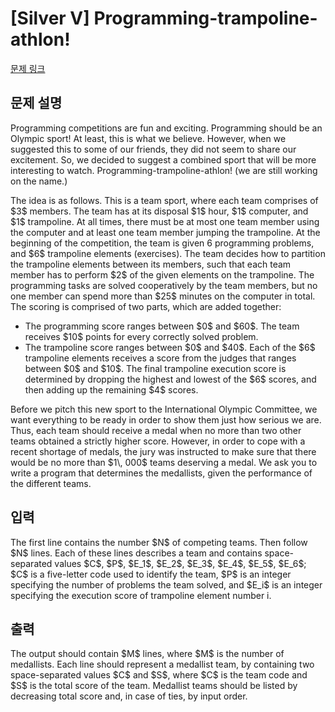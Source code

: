 # [Silver V] Programming-trampoline-athlon!

[문제 링크](https://www.acmicpc.net/problem/31487) 

## 문제 설명

<p>Programming competitions are fun and exciting. Programming should be an Olympic sport! At least, this is what we believe. However, when we suggested this to some of our friends, they did not seem to share our excitement. So, we decided to suggest a combined sport that will be more interesting to watch. Programming-trampoline-athlon! (we are still working on the name.)</p>

<p>The idea is as follows. This is a team sport, where each team comprises of $3$ members. The team has at its disposal $1$ hour, $1$ computer, and $1$ trampoline. At all times, there must be at most one team member using the computer and at least one team member jumping the trampoline. At the beginning of the competition, the team is given 6 programming problems, and $6$ trampoline elements (exercises). The team decides how to partition the trampoline elements between its members, such that each team member has to perform $2$ of the given elements on the trampoline. The programming tasks are solved cooperatively by the team members, but no one member can spend more than $25$ minutes on the computer in total. The scoring is comprised of two parts, which are added together:</p>

<ul>
	<li>The programming score ranges between $0$ and $60$. The team receives $10$ points for every correctly solved problem.</li>
	<li>The trampoline score ranges between $0$ and $40$. Each of the $6$ trampoline elements receives a score from the judges that ranges between $0$ and $10$. The final trampoline execution score is determined by dropping the highest and lowest of the $6$ scores, and then adding up the remaining $4$ scores.</li>
</ul>

<p>Before we pitch this new sport to the International Olympic Committee, we want everything to be ready in order to show them just how serious we are. Thus, each team should receive a medal when no more than two other teams obtained a strictly higher score. However, in order to cope with a recent shortage of medals, the jury was instructed to make sure that there would be no more than $1\, 000$ teams deserving a medal. We ask you to write a program that determines the medallists, given the performance of the different teams.</p>

## 입력 

 <p>The first line contains the number $N$ of competing teams. Then follow $N$ lines. Each of these lines describes a team and contains space-separated values $C$, $P$, $E_1$, $E_2$, $E_3$, $E_4$, $E_5$, $E_6$; $C$ is a five-letter code used to identify the team, $P$ is an integer specifying the number of problems the team solved, and $E_i$ is an integer specifying the execution score of trampoline element number i.</p>

## 출력 

 <p>The output should contain $M$ lines, where $M$ is the number of medallists. Each line should represent a medallist team, by containing two space-separated values $C$ and $S$, where $C$ is the team code and $S$ is the total score of the team. Medallist teams should be listed by decreasing total score and, in case of ties, by input order.</p>


